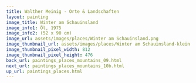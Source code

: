```yaml
---
title: Walther Meinig - Orte & Landschaften
layout: painting
image_title: Winter am Schauinsland
image_info1: Öl, 1975
image_info2: (52 x 90 cm)
image_url: assets/images/places/Winter am Schauinsland.png
image_thumbnail_url: assets/images/places/Winter am Schauinsland-klein.png
image_thumbnail_pixel_width: 812
image_thumbnail_pixel_height: 476
back_url: paintings_places_mountains_09.html
next_url: paintings_places_mountains_10b.html
up_url: paintings_places.html
---
```


